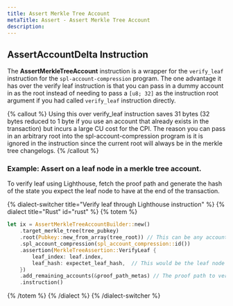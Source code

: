 ```yaml
---
title: Assert Merkle Tree Account
metaTitle: Assert - Assert Merkle Tree Account
description:
---
```


## AssertAccountDelta Instruction

The **AssertMerkleTreeAccount** instruction is a wrapper for the `verify_leaf` instruction for the `spl-account-compression` program. The one advantage it has over the verify leaf instruction is that you can pass in a dummy account in as the root instead of needing to pass a `[u8; 32]` as the instruction root argument if you had called `verify_leaf` instruction directly.

{% callout %}
Using this over verify_leaf instruction saves 31 bytes (32 bytes reduced to 1 byte if you use an account that already exists in the transaction) but incurs a large CU cost for the CPI. The reason you can pass in an arbitrary root into the spl-account-compression program is it is ignored in the instruction since the current root will always be in the merkle tree changelogs.
{% /callout %}

### Example: Assert on a leaf node in a merkle tree account.

To verify leaf using Lighthouse, fetch the proof path and generate the hash of the state you expect the leaf node to have at the end of the transaction.

{% dialect-switcher title="Verify leaf through Lighthouse instruction" %}
{% dialect title="Rust" id="rust" %}
{% totem %}

```rust
let ix = AssertMerkleTreeAccountBuilder::new()
    .target_merkle_tree(tree_pubkey)
    .root(Pubkey::new_from_array(tree_root)) // This can be any account, preferably one that already exists in the transaction. See the note above.
    .spl_account_compression(spl_account_compression::id())
    .assertion(MerkleTreeAssertion::VerifyLeaf {
        leaf_index: leaf.index,
        leaf_hash: expectet_leaf_hash,  // This would be the leaf node with the state you expect at the end of the transaction.
    })
    .add_remaining_accounts(&proof_path_metas) // The proof path to verify the leaf node.
    .instruction()
```

{% /totem %}
{% /dialect %}
{% /dialect-switcher %}
